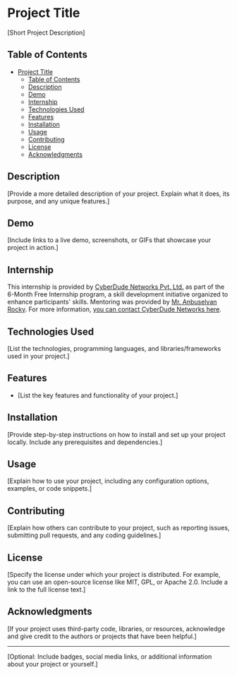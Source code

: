 # Project Title

[Short Project Description]

## Table of Contents
- [Project Title](#project-title)
  - [Table of Contents](#table-of-contents)
  - [Description](#description)
  - [Demo](#demo)
  - [Internship](#internship)
  - [Technologies Used](#technologies-used)
  - [Features](#features)
  - [Installation](#installation)
  - [Usage](#usage)
  - [Contributing](#contributing)
  - [License](#license)
  - [Acknowledgments](#acknowledgments)

## Description

[Provide a more detailed description of your project. Explain what it does, its purpose, and any unique features.]

## Demo

[Include links to a live demo, screenshots, or GIFs that showcase your project in action.]

## Internship

This internship is provided by [CyberDude Networks Pvt. Ltd.](https://youtube.com/cyberdudenetworks) as part of the 6-Month Free Internship program, a skill development initiative organized to enhance participants' skills. Mentoring was provided by [Mr. Anbuselvan Rocky](https://instagram.com/anbuselvanrocky). For more information, [you can contact CyberDude Networks here](https://cyberdudenetworks.com).

## Technologies Used

[List the technologies, programming languages, and libraries/frameworks used in your project.]

## Features

- [List the key features and functionality of your project.]

## Installation

[Provide step-by-step instructions on how to install and set up your project locally. Include any prerequisites and dependencies.]

## Usage

[Explain how to use your project, including any configuration options, examples, or code snippets.]

## Contributing

[Explain how others can contribute to your project, such as reporting issues, submitting pull requests, and any coding guidelines.]

## License

[Specify the license under which your project is distributed. For example, you can use an open-source license like MIT, GPL, or Apache 2.0. Include a link to the full license text.]

## Acknowledgments

[If your project uses third-party code, libraries, or resources, acknowledge and give credit to the authors or projects that have been helpful.]

---

[Optional: Include badges, social media links, or additional information about your project or yourself.]

